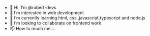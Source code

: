 - 👋 Hi, I’m @robert-devs
- 👀 I’m interested in web development
- 🌱 I’m currently learning html, css ,javascript,typescript and node.js
- 💞️ I’m looking to collaborate on frontend work
- 📫 How to reach me ...

<!---
robert-devs/robert-devs is a ✨ special ✨ repository because its `README.md` (this file) appears on your GitHub profile.
You can click the Preview link to take a look at your changes.
--->
